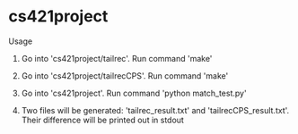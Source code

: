 # cs421project
Usage
1. Go into 'cs421project/tailrec'. Run command 'make'

2. Go into 'cs421project/tailrecCPS'. Run command 'make'

3. Go into 'cs421project'. Run command 'python match_test.py'

4. Two files will be generated: 'tailrec_result.txt' and 'tailrecCPS_result.txt'. Their difference will be printed out in stdout
